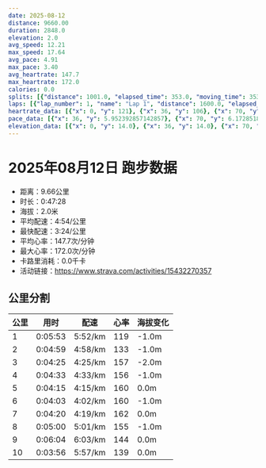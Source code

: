 ```yaml
---
date: 2025-08-12
distance: 9660.00
duration: 2848.0
elevation: 2.0
avg_speed: 12.21
max_speed: 17.64
avg_pace: 4.91
max_pace: 3.40
avg_heartrate: 147.7
max_heartrate: 172.0
calories: 0.0
splits: [{"distance": 1001.0, "elapsed_time": 353.0, "moving_time": 353.0, "average_speed": 2.84, "pace": 5.868556338028169, "average_heartrate": 119.26062322946176, "elevation_difference": -1.0, "split_number": 1}, {"distance": 1003.0, "elapsed_time": 299.0, "moving_time": 299.0, "average_speed": 3.35, "pace": 4.975134328358209, "average_heartrate": 133.85953177257525, "elevation_difference": -1.0, "split_number": 2}, {"distance": 996.5, "elapsed_time": 265.0, "moving_time": 265.0, "average_speed": 3.76, "pace": 4.4326329787234044, "average_heartrate": 157.13962264150945, "elevation_difference": -2.0, "split_number": 3}, {"distance": 1000.5, "elapsed_time": 273.0, "moving_time": 273.0, "average_speed": 3.66, "pace": 4.553743169398906, "average_heartrate": 156.52380952380952, "elevation_difference": -1.0, "split_number": 4}, {"distance": 1000.0, "elapsed_time": 255.0, "moving_time": 255.0, "average_speed": 3.92, "pace": 4.251709183673469, "average_heartrate": 160.83529411764707, "elevation_difference": 0.0, "split_number": 5}, {"distance": 1002.0, "elapsed_time": 243.0, "moving_time": 243.0, "average_speed": 4.12, "pace": 4.045315533980582, "average_heartrate": 160.93415637860082, "elevation_difference": -1.0, "split_number": 6}, {"distance": 1001.0, "elapsed_time": 260.0, "moving_time": 260.0, "average_speed": 3.85, "pace": 4.3290129870129865, "average_heartrate": 162.26153846153846, "elevation_difference": 0.0, "split_number": 7}, {"distance": 996.0, "elapsed_time": 300.0, "moving_time": 300.0, "average_speed": 3.32, "pace": 5.020090361445783, "average_heartrate": 155.23666666666668, "elevation_difference": -1.0, "split_number": 8}, {"distance": 1000.0, "elapsed_time": 364.0, "moving_time": 364.0, "average_speed": 2.75, "pace": 6.060618181818182, "average_heartrate": 144.34722222222223, "elevation_difference": 0.0, "split_number": 9}, {"distance": 660.0, "elapsed_time": 236.0, "moving_time": 236.0, "average_speed": 2.8, "pace": 5.952392857142857, "average_heartrate": 139.0042735042735, "elevation_difference": 0.0, "split_number": 10}]
laps: [{"lap_number": 1, "name": "Lap 1", "distance": 1600.0, "elapsed_time": 555.0, "moving_time": 555.0, "average_speed": 2.88, "pace": 5.787048611111111, "average_heartrate": 122.6470588235294, "max_heartrate": 130, "start_date": "2025-08-12 19:36:50+00:00", "elevation_difference": 2.0}, {"lap_number": 2, "name": "Lap 2", "distance": 900.0, "elapsed_time": 214.0, "moving_time": 214.0, "average_speed": 4.21, "pace": 3.958836104513064, "average_heartrate": 156.44444444444446, "max_heartrate": 166, "start_date": "2025-08-12 19:46:06+00:00", "elevation_difference": 2.0}, {"lap_number": 3, "name": "Lap 3", "distance": 272.66, "elapsed_time": 93.0, "moving_time": 93.0, "average_speed": 2.93, "pace": 5.688293515358361, "average_heartrate": 154.33333333333334, "max_heartrate": 166, "start_date": "2025-08-12 19:49:41+00:00", "elevation_difference": 0.0}, {"lap_number": 4, "name": "Lap 4", "distance": 900.0, "elapsed_time": 216.0, "moving_time": 216.0, "average_speed": 4.17, "pace": 3.996810551558753, "average_heartrate": 159.7, "max_heartrate": 166, "start_date": "2025-08-12 19:51:14+00:00", "elevation_difference": 0.0}, {"lap_number": 5, "name": "Lap 5", "distance": 249.47, "elapsed_time": 91.0, "moving_time": 91.0, "average_speed": 2.74, "pace": 6.082737226277371, "average_heartrate": 153.33333333333334, "max_heartrate": 166, "start_date": "2025-08-12 19:54:50+00:00", "elevation_difference": 0.0}, {"lap_number": 6, "name": "Lap 6", "distance": 900.0, "elapsed_time": 210.0, "moving_time": 210.0, "average_speed": 4.29, "pace": 3.8850116550116547, "average_heartrate": 159.33333333333334, "max_heartrate": 165, "start_date": "2025-08-12 19:56:22+00:00", "elevation_difference": 0.0}, {"lap_number": 7, "name": "Lap 7", "distance": 267.53, "elapsed_time": 92.0, "moving_time": 92.0, "average_speed": 2.91, "pace": 5.7273883161512025, "average_heartrate": 153.0, "max_heartrate": 165, "start_date": "2025-08-12 19:59:52+00:00", "elevation_difference": 0.0}, {"lap_number": 8, "name": "Lap 8", "distance": 900.0, "elapsed_time": 210.0, "moving_time": 210.0, "average_speed": 4.29, "pace": 3.8850116550116547, "average_heartrate": 162.77777777777777, "max_heartrate": 168, "start_date": "2025-08-12 20:01:25+00:00", "elevation_difference": 0.0}, {"lap_number": 9, "name": "Lap 9", "distance": 247.82, "elapsed_time": 90.0, "moving_time": 90.0, "average_speed": 2.75, "pace": 6.060618181818182, "average_heartrate": 156.66666666666666, "max_heartrate": 168, "start_date": "2025-08-12 20:04:55+00:00", "elevation_difference": 0.0}, {"lap_number": 10, "name": "Lap 10", "distance": 900.0, "elapsed_time": 203.0, "moving_time": 203.0, "average_speed": 4.43, "pace": 3.7622347629796837, "average_heartrate": 166.77777777777777, "max_heartrate": 171, "start_date": "2025-08-12 20:06:26+00:00", "elevation_difference": 2.0}, {"lap_number": 11, "name": "Lap 11", "distance": 493.65, "elapsed_time": 181.0, "moving_time": 181.0, "average_speed": 2.73, "pace": 6.105018315018315, "average_heartrate": 152.4, "max_heartrate": 169, "start_date": "2025-08-12 20:09:50+00:00", "elevation_difference": 0.0}, {"lap_number": 12, "name": "Lap 12", "distance": 900.0, "elapsed_time": 215.0, "moving_time": 215.0, "average_speed": 4.19, "pace": 3.977732696897374, "average_heartrate": 163.8, "max_heartrate": 170, "start_date": "2025-08-12 20:12:51+00:00", "elevation_difference": 0.0}, {"lap_number": 13, "name": "Lap 13", "distance": 1129.25, "elapsed_time": 472.0, "moving_time": 472.0, "average_speed": 2.39, "pace": 6.9735146443514635, "average_heartrate": 133.0909090909091, "max_heartrate": 142, "start_date": "2025-08-12 20:16:26+00:00", "elevation_difference": 2.0}]
heartrate_data: [{"x": 0, "y": 121}, {"x": 36, "y": 106}, {"x": 70, "y": 119}, {"x": 105, "y": 122}, {"x": 138, "y": 121}, {"x": 173, "y": 117}, {"x": 207, "y": 116}, {"x": 240, "y": 123}, {"x": 275, "y": 127}, {"x": 308, "y": 129}, {"x": 341, "y": 123}, {"x": 374, "y": 124}, {"x": 406, "y": 126}, {"x": 441, "y": 127}, {"x": 473, "y": 127}, {"x": 505, "y": 127}, {"x": 537, "y": 130}, {"x": 566, "y": 131}, {"x": 590, "y": 149}, {"x": 613, "y": 156}, {"x": 636, "y": 156}, {"x": 658, "y": 160}, {"x": 681, "y": 163}, {"x": 705, "y": 164}, {"x": 728, "y": 163}, {"x": 751, "y": 166}, {"x": 774, "y": 166}, {"x": 809, "y": 153}, {"x": 842, "y": 144}, {"x": 871, "y": 143}, {"x": 894, "y": 153}, {"x": 916, "y": 157}, {"x": 939, "y": 161}, {"x": 963, "y": 162}, {"x": 987, "y": 162}, {"x": 1010, "y": 163}, {"x": 1033, "y": 165}, {"x": 1057, "y": 165}, {"x": 1080, "y": 166}, {"x": 1116, "y": 153}, {"x": 1152, "y": 141}, {"x": 1182, "y": 137}, {"x": 1204, "y": 156}, {"x": 1227, "y": 159}, {"x": 1250, "y": 161}, {"x": 1273, "y": 163}, {"x": 1295, "y": 163}, {"x": 1318, "y": 165}, {"x": 1341, "y": 165}, {"x": 1362, "y": 165}, {"x": 1385, "y": 165}, {"x": 1422, "y": 153}, {"x": 1454, "y": 141}, {"x": 1483, "y": 146}, {"x": 1505, "y": 157}, {"x": 1530, "y": 162}, {"x": 1552, "y": 165}, {"x": 1575, "y": 166}, {"x": 1598, "y": 167}, {"x": 1620, "y": 167}, {"x": 1643, "y": 167}, {"x": 1665, "y": 168}, {"x": 1686, "y": 168}, {"x": 1724, "y": 156}, {"x": 1759, "y": 146}, {"x": 1787, "y": 148}, {"x": 1808, "y": 164}, {"x": 1831, "y": 166}, {"x": 1852, "y": 169}, {"x": 1873, "y": 171}, {"x": 1894, "y": 171}, {"x": 1917, "y": 170}, {"x": 1938, "y": 171}, {"x": 1961, "y": 171}, {"x": 1984, "y": 169}, {"x": 2024, "y": 154}, {"x": 2059, "y": 148}, {"x": 2094, "y": 146}, {"x": 2129, "y": 145}, {"x": 2163, "y": 144}, {"x": 2185, "y": 153}, {"x": 2208, "y": 163}, {"x": 2231, "y": 166}, {"x": 2254, "y": 167}, {"x": 2278, "y": 168}, {"x": 2301, "y": 169}, {"x": 2325, "y": 169}, {"x": 2348, "y": 169}, {"x": 2371, "y": 170}, {"x": 2424, "y": 131}, {"x": 2500, "y": 115}, {"x": 2537, "y": 127}, {"x": 2573, "y": 131}, {"x": 2609, "y": 132}, {"x": 2642, "y": 130}, {"x": 2679, "y": 141}, {"x": 2714, "y": 138}, {"x": 2748, "y": 136}, {"x": 2782, "y": 142}, {"x": 2816, "y": 141}]
pace_data: [{"x": 36, "y": 5.952392857142857}, {"x": 70, "y": 6.172851851851851}, {"x": 105, "y": 5.952392857142857}, {"x": 138, "y": 5.208343749999999}, {"x": 173, "y": 5.376354838709677}, {"x": 207, "y": 5.952392857142857}, {"x": 240, "y": 5.5555666666666665}, {"x": 275, "y": 5.952392857142857}, {"x": 308, "y": 5.5555666666666665}, {"x": 341, "y": 5.5555666666666665}, {"x": 374, "y": 5.5555666666666665}, {"x": 406, "y": 5.5555666666666665}, {"x": 441, "y": 6.172851851851851}, {"x": 473, "y": 5.952392857142857}, {"x": 505, "y": 5.208343749999999}, {"x": 537, "y": 5.376354838709677}, {"x": 566, "y": 4.065048780487805}, {"x": 590, "y": 3.968261904761904}, {"x": 613, "y": 3.875976744186046}, {"x": 636, "y": 3.7037111111111107}, {"x": 658, "y": 4.065048780487805}, {"x": 681, "y": 3.875976744186046}, {"x": 705, "y": 4.2735128205128206}, {"x": 728, "y": 3.968261904761904}, {"x": 751, "y": 3.7037111111111107}, {"x": 774, "y": 4.065048780487805}, {"x": 809, "y": 5.952392857142857}, {"x": 842, "y": 5.208343749999999}, {"x": 871, "y": 3.546106382978723}, {"x": 894, "y": 3.875976744186046}, {"x": 916, "y": 3.968261904761904}, {"x": 939, "y": 3.968261904761904}, {"x": 963, "y": 4.166675}, {"x": 987, "y": 4.065048780487805}, {"x": 1010, "y": 3.401367346938775}, {"x": 1033, "y": 4.065048780487805}, {"x": 1057, "y": 4.166675}, {"x": 1080, "y": 3.7037111111111107}, {"x": 1116, "y": 6.6666799999999995}, {"x": 1152, "y": 5.952392857142857}, {"x": 1182, "y": 3.968261904761904}, {"x": 1204, "y": 3.875976744186046}, {"x": 1227, "y": 4.065048780487805}, {"x": 1250, "y": 3.7037111111111107}, {"x": 1273, "y": 3.546106382978723}, {"x": 1295, "y": 3.875976744186046}, {"x": 1318, "y": 4.166675}, {"x": 1341, "y": 3.787886363636363}, {"x": 1362, "y": 3.401367346938775}, {"x": 1385, "y": 3.875976744186046}, {"x": 1422, "y": 5.952392857142857}, {"x": 1454, "y": 5.208343749999999}, {"x": 1483, "y": 3.875976744186046}, {"x": 1505, "y": 3.7037111111111107}, {"x": 1530, "y": 4.065048780487805}, {"x": 1552, "y": 3.968261904761904}, {"x": 1575, "y": 4.504513513513513}, {"x": 1598, "y": 3.787886363636363}, {"x": 1620, "y": 3.787886363636363}, {"x": 1643, "y": 3.787886363636363}, {"x": 1665, "y": 3.787886363636363}, {"x": 1686, "y": 3.546106382978723}, {"x": 1724, "y": 6.6666799999999995}, {"x": 1759, "y": 5.5555666666666665}, {"x": 1787, "y": 3.7037111111111107}, {"x": 1808, "y": 3.875976744186046}, {"x": 1831, "y": 4.166675}, {"x": 1852, "y": 3.546106382978723}, {"x": 1873, "y": 3.4722291666666667}, {"x": 1894, "y": 3.546106382978723}, {"x": 1917, "y": 3.7037111111111107}, {"x": 1938, "y": 3.787886363636363}, {"x": 1961, "y": 3.968261904761904}, {"x": 1984, "y": 3.787886363636363}, {"x": 2024, "y": 6.6666799999999995}, {"x": 2059, "y": 5.952392857142857}, {"x": 2094, "y": 6.172851851851851}, {"x": 2129, "y": 5.376354838709677}, {"x": 2163, "y": 5.208343749999999}, {"x": 2185, "y": 3.787886363636363}, {"x": 2208, "y": 3.787886363636363}, {"x": 2231, "y": 3.875976744186046}, {"x": 2254, "y": 4.065048780487805}, {"x": 2278, "y": 3.968261904761904}, {"x": 2301, "y": 3.968261904761904}, {"x": 2325, "y": 4.065048780487805}, {"x": 2348, "y": 3.7037111111111107}, {"x": 2371, "y": 3.7037111111111107}, {"x": 2424, "y": 12.82053846153846}, {"x": 2500, "y": 7.936523809523808}, {"x": 2537, "y": 6.172851851851851}, {"x": 2573, "y": 5.747137931034483}, {"x": 2609, "y": 6.944458333333333}, {"x": 2642, "y": 5.208343749999999}, {"x": 2679, "y": 9.259277777777777}, {"x": 2714, "y": 5.747137931034483}, {"x": 2748, "y": 5.5555666666666665}, {"x": 2782, "y": 5.952392857142857}, {"x": 2816, "y": 6.172851851851851}]
elevation_data: [{"x": 0, "y": 14.0}, {"x": 36, "y": 14.0}, {"x": 70, "y": 14.0}, {"x": 105, "y": 13.0}, {"x": 138, "y": 13.0}, {"x": 173, "y": 13.0}, {"x": 207, "y": 12.0}, {"x": 240, "y": 12.0}, {"x": 275, "y": 13.0}, {"x": 308, "y": 13.0}, {"x": 341, "y": 13.0}, {"x": 374, "y": 13.0}, {"x": 406, "y": 11.0}, {"x": 441, "y": 11.0}, {"x": 473, "y": 11.0}, {"x": 505, "y": 11.0}, {"x": 537, "y": 11.0}, {"x": 566, "y": 10.0}, {"x": 590, "y": 11.0}, {"x": 613, "y": 12.0}, {"x": 636, "y": 12.0}, {"x": 658, "y": 12.0}, {"x": 681, "y": 11.0}, {"x": 705, "y": 11.0}, {"x": 728, "y": 10.0}, {"x": 751, "y": 10.0}, {"x": 774, "y": 10.0}, {"x": 809, "y": 10.0}, {"x": 842, "y": 11.0}, {"x": 871, "y": 11.0}, {"x": 894, "y": 11.0}, {"x": 916, "y": 10.0}, {"x": 939, "y": 10.0}, {"x": 963, "y": 10.0}, {"x": 987, "y": 9.0}, {"x": 1010, "y": 10.0}, {"x": 1033, "y": 9.0}, {"x": 1057, "y": 9.0}, {"x": 1080, "y": 10.0}, {"x": 1116, "y": 10.0}, {"x": 1152, "y": 10.0}, {"x": 1182, "y": 9.0}, {"x": 1204, "y": 9.0}, {"x": 1227, "y": 9.0}, {"x": 1250, "y": 9.0}, {"x": 1273, "y": 8.0}, {"x": 1295, "y": 8.0}, {"x": 1318, "y": 8.0}, {"x": 1341, "y": 9.0}, {"x": 1362, "y": 9.0}, {"x": 1385, "y": 9.0}, {"x": 1422, "y": 9.0}, {"x": 1454, "y": 8.0}, {"x": 1483, "y": 8.0}, {"x": 1505, "y": 8.0}, {"x": 1530, "y": 8.0}, {"x": 1552, "y": 8.0}, {"x": 1575, "y": 8.0}, {"x": 1598, "y": 8.0}, {"x": 1620, "y": 9.0}, {"x": 1643, "y": 9.0}, {"x": 1665, "y": 9.0}, {"x": 1686, "y": 8.0}, {"x": 1724, "y": 9.0}, {"x": 1759, "y": 8.0}, {"x": 1787, "y": 8.0}, {"x": 1808, "y": 8.0}, {"x": 1831, "y": 8.0}, {"x": 1852, "y": 8.0}, {"x": 1873, "y": 8.0}, {"x": 1894, "y": 8.0}, {"x": 1917, "y": 8.0}, {"x": 1938, "y": 8.0}, {"x": 1961, "y": 8.0}, {"x": 1984, "y": 7.0}, {"x": 2024, "y": 7.0}, {"x": 2059, "y": 7.0}, {"x": 2094, "y": 7.0}, {"x": 2129, "y": 7.0}, {"x": 2163, "y": 7.0}, {"x": 2185, "y": 7.0}, {"x": 2208, "y": 7.0}, {"x": 2231, "y": 7.0}, {"x": 2254, "y": 7.0}, {"x": 2278, "y": 6.0}, {"x": 2301, "y": 6.0}, {"x": 2325, "y": 6.0}, {"x": 2348, "y": 6.0}, {"x": 2371, "y": 7.0}, {"x": 2424, "y": 7.0}, {"x": 2500, "y": 6.0}, {"x": 2537, "y": 7.0}, {"x": 2573, "y": 6.0}, {"x": 2609, "y": 6.0}, {"x": 2642, "y": 7.0}, {"x": 2679, "y": 7.0}, {"x": 2714, "y": 7.0}, {"x": 2748, "y": 7.0}, {"x": 2782, "y": 7.0}, {"x": 2816, "y": 8.0}]
---
```


# 2025年08月12日 跑步数据

- 距离：9.66公里
- 时长：0:47:28
- 海拔：2.0米
- 平均配速：4:54/公里
- 最快配速：3:24/公里
- 平均心率：147.7次/分钟
- 最大心率：172.0次/分钟
- 卡路里消耗：0.0千卡
- 活动链接：https://www.strava.com/activities/15432270357

## 公里分割

| 公里 | 用时 | 配速 | 心率 | 海拔变化 |
|------|------|------|------|------|
| 1 | 0:05:53 | 5:52/km | 119 | -1.0m |
| 2 | 0:04:59 | 4:58/km | 133 | -1.0m |
| 3 | 0:04:25 | 4:25/km | 157 | -2.0m |
| 4 | 0:04:33 | 4:33/km | 156 | -1.0m |
| 5 | 0:04:15 | 4:15/km | 160 | 0.0m |
| 6 | 0:04:03 | 4:02/km | 160 | -1.0m |
| 7 | 0:04:20 | 4:19/km | 162 | 0.0m |
| 8 | 0:05:00 | 5:01/km | 155 | -1.0m |
| 9 | 0:06:04 | 6:03/km | 144 | 0.0m |
| 10 | 0:03:56 | 5:57/km | 139 | 0.0m |

